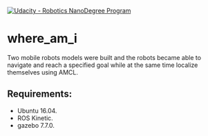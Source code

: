 [![Udacity - Robotics NanoDegree Program](https://s3-us-west-1.amazonaws.com/udacity-robotics/Extra+Images/RoboND_flag.png)](https://www.udacity.com/robotics)

# where_am_i
Two mobile robots models were built and the robots became able to navigate and reach a specified goal while at the same time localize themselves using AMCL. 


## Requirements:
  * Ubuntu 16.04.
  * ROS Kinetic.
  * gazebo 7.7.0.
 
 
 
